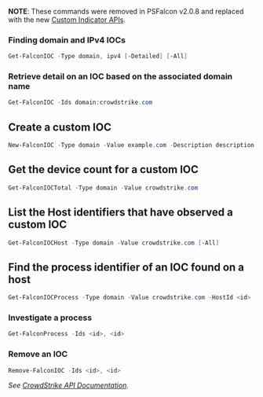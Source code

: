 **NOTE**: These commands were removed in PSFalcon v2.0.8 and replaced with the new [Custom Indicator APIs](https://github.com/CrowdStrike/psfalcon/wiki/Policies#custom-iocs).
### Finding domain and IPv4 IOCs
```powershell
Get-FalconIOC -Type domain, ipv4 [-Detailed] [-All]
```
### Retrieve detail on an IOC based on the associated domain name
```powershell
Get-FalconIOC -Ids domain:crowdstrike.com
```
## Create a custom IOC
```powershell
New-FalconIOC -Type domain -Value example.com -Description description -ShareLevel red -Source source -Policy detect -ExpirationDays 30
```
## Get the device count for a custom IOC
```powershell
Get-FalconIOCTotal -Type domain -Value crowdstrike.com
```
## List the Host identifiers that have observed a custom IOC
```powershell
Get-FalconIOCHost -Type domain -Value crowdstrike.com [-All]
```
## Find the process identifier of an IOC found on a host
```powershell
Get-FalconIOCProcess -Type domain -Value crowdstrike.com -HostId <id> [-Detailed] [-All]
```
### Investigate a process
```powershell
Get-FalconProcess -Ids <id>, <id>
```
### Remove an IOC
```powershell
Remove-FalconIOC -Ids <id>, <id>
```
_See [CrowdStrike API Documentation](https://falcon.crowdstrike.com/support/documentation/88/custom-ioc-apis)._